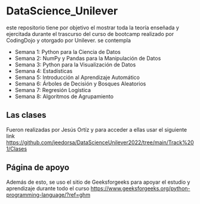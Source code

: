 # DataScience_Unilever
este repositorio tiene por objetivo el mostrar toda la teoría enseñada y ejercitada durante el trascurso del curso de bootcamp realizado por CodingDojo y otorgado por Unilever.
se contempla
- Semana 1: Python para la Ciencia de Datos
- Semana 2: NumPy y Pandas para la Manipulación de Datos
- Semana 3: Python para la Visualización de Datos 
- Semana 4: Estadísticas
- Semana 5: Introducción al Aprendizaje Automático
- Semana 6: Árboles de Decisión y Bosques Aleatorios
- Semana 7: Regresión Logística
- Semana 8: Algoritmos de Agrupamiento
## Las clases 
Fueron realizadas por Jesús Ortíz y para acceder a ellas usar el siguiente link
https://github.com/jeedorsa/DataScienceUnilever2022/tree/main/Track%201/Clases
## Página de apoyo
Además de esto, se uso el sitio de Geeksforgeeks para apoyar el estudio y aprendizaje durante todo el curso
https://www.geeksforgeeks.org/python-programming-language/?ref=ghm
